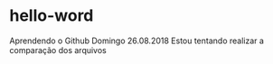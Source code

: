 # hello-word
Aprendendo o Github
Domingo 26.08.2018
Estou tentando realizar a comparação dos arquivos
